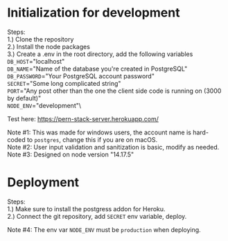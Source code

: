 # Initialization for development
Steps:\
1.) Clone the repository\
2.) Install the node packages\
3.) Create a .env in the root directory, add the following variables\
`DB_HOST`="localhost"\
`DB_NAME`="Name of the database you're created in PostgreSQL"\
`DB_PASSWORD`="Your PostgreSQL account password"\
`SECRET`="Some long complicated string"\
`PORT`="Any post other than the one the client side code is running on (3000 by default)"\
`NODE_ENV`="development"\

Test here: https://pern-stack-server.herokuapp.com/

Note #1: This was made for windows users, the account name is hard-coded to `postgres`, change this if you are on macOS.\
Note #2: User input validation and sanitization is basic, modify as needed.\
Note #3: Designed on node version "14.17.5"

# Deployment
Steps:\
1.) Make sure to install the postgress addon for Heroku. \
2.) Connect the git repository, add `SECRET` env variable, deploy.

Note #4: The env var `NODE_ENV` must be `production` when deploying.


